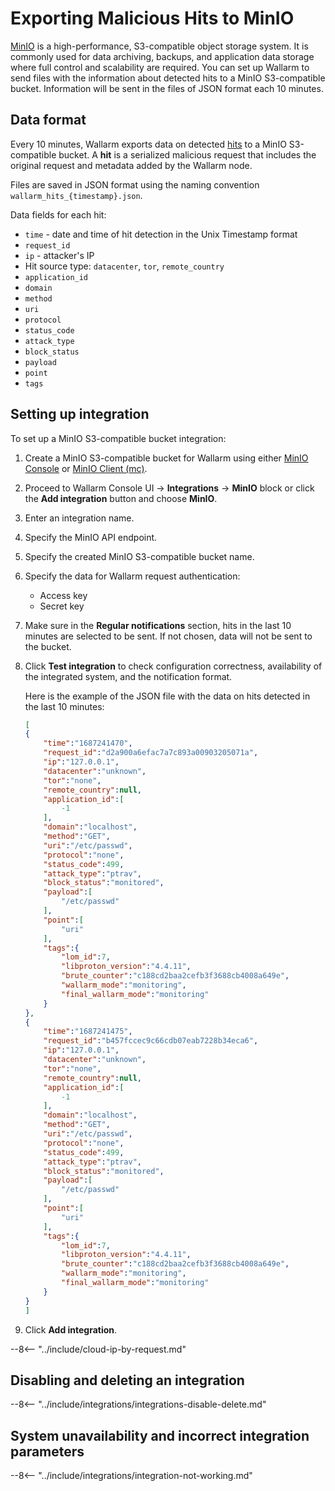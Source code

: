 # Exporting Malicious Hits to MinIO

[MinIO](https://www.min.io/) is a high-performance, S3-compatible object storage system. It is commonly used for data archiving, backups, and application data storage where full control and scalability are required. You can set up Wallarm to send files with the information about detected hits to a MinIO S3-compatible bucket. Information will be sent in the files of JSON format each 10 minutes.

## Data format

Every 10 minutes, Wallarm exports data on detected [hits](../../../about-wallarm/protecting-against-attacks.md#hit) to a MinIO S3-compatible bucket. A **hit** is a serialized malicious request that includes the original request and metadata added by the Wallarm node.

Files are saved in JSON format using the naming convention `wallarm_hits_{timestamp}.json`.

Data fields for each hit:

* `time` - date and time of hit detection in the Unix Timestamp format
* `request_id`
* `ip` - attacker's IP
* Hit source type: `datacenter`, `tor`, `remote_country`
* `application_id`
* `domain`
* `method`
* `uri`
* `protocol`
* `status_code`
* `attack_type`
* `block_status`
* `payload` 
* `point`
* `tags`

## Setting up integration

To set up a MinIO S3-compatible bucket integration:

1. Create a MinIO S3-compatible bucket for Wallarm using either [MinIO Console](https://docs.min.io/enterprise/aistor-object-store/administration/console/managing-objects/#buckets) or [MinIO Client (mc)](https://docs.min.io/enterprise/aistor-object-store/reference/cli/mc-mb/).
1. Proceed to Wallarm Console UI → **Integrations** → **MinIO** block or click the **Add integration** button and choose **MinIO**.
1. Enter an integration name.
1. Specify the MinIO API endpoint.
1. Specify the created MinIO S3-compatible bucket name.
1. Specify the data for Wallarm request authentication:

    * Access key
    * Secret key
1. Make sure in the **Regular notifications** section, hits in the last 10 minutes are selected to be sent. If not chosen, data will not be sent to the bucket.
1. Click **Test integration** to check configuration correctness, availability of the integrated system, and the notification format.

    Here is the example of the JSON file with the data on hits detected in the last 10 minutes:

    ```json
    [
    {
        "time":"1687241470",
        "request_id":"d2a900a6efac7a7c893a00903205071a",
        "ip":"127.0.0.1",
        "datacenter":"unknown",
        "tor":"none",
        "remote_country":null,
        "application_id":[
            -1
        ],
        "domain":"localhost",
        "method":"GET",
        "uri":"/etc/passwd",
        "protocol":"none",
        "status_code":499,
        "attack_type":"ptrav",
        "block_status":"monitored",
        "payload":[
            "/etc/passwd"
        ],
        "point":[
            "uri"
        ],
        "tags":{
            "lom_id":7,
            "libproton_version":"4.4.11",
            "brute_counter":"c188cd2baa2cefb3f3688cb4008a649e",
            "wallarm_mode":"monitoring",
            "final_wallarm_mode":"monitoring"
        }
    },
    {
        "time":"1687241475",
        "request_id":"b457fccec9c66cdb07eab7228b34eca6",
        "ip":"127.0.0.1",
        "datacenter":"unknown",
        "tor":"none",
        "remote_country":null,
        "application_id":[
            -1
        ],
        "domain":"localhost",
        "method":"GET",
        "uri":"/etc/passwd",
        "protocol":"none",
        "status_code":499,
        "attack_type":"ptrav",
        "block_status":"monitored",
        "payload":[
            "/etc/passwd"
        ],
        "point":[
            "uri"
        ],
        "tags":{
            "lom_id":7,
            "libproton_version":"4.4.11",
            "brute_counter":"c188cd2baa2cefb3f3688cb4008a649e",
            "wallarm_mode":"monitoring",
            "final_wallarm_mode":"monitoring"
        }
    }
    ]
    ```
1. Click **Add integration**.

--8<-- "../include/cloud-ip-by-request.md"

## Disabling and deleting an integration

--8<-- "../include/integrations/integrations-disable-delete.md"

## System unavailability and incorrect integration parameters

--8<-- "../include/integrations/integration-not-working.md"
